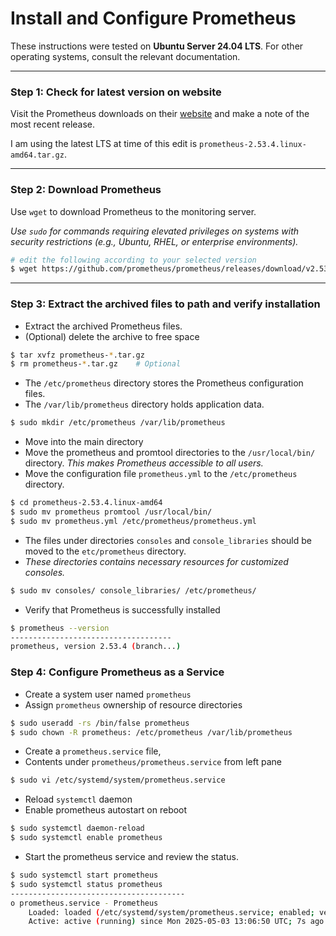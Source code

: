 # Install and Configure Prometheus
These instructions were tested on **Ubuntu Server 24.04 LTS**. For other operating systems, consult the relevant documentation.

---
### Step 1: Check for latest version on website
Visit the Prometheus downloads on their [website](https://prometheus.io/download/) and make a note of the most recent release.

I am using the latest LTS at time of this edit is `prometheus-2.53.4.linux-amd64.tar.gz`.

---
### Step 2: Download Prometheus
Use `wget` to download Prometheus to the monitoring server.

*Use `sudo` for commands requiring elevated privileges on systems with security restrictions (e.g., Ubuntu, RHEL, or enterprise environments).*
```bash
# edit the following according to your selected version
$ wget https://github.com/prometheus/prometheus/releases/download/v2.53.4/prometheus-2.53.4.linux-amd64.tar.gz
```
---
### Step 3: Extract the archived files to path and verify installation
- Extract the archived Prometheus files.
- (Optional) delete the archive to free space
```bash
$ tar xvfz prometheus-*.tar.gz
$ rm prometheus-*.tar.gz    # Optional
```
- The `/etc/prometheus` directory stores the Prometheus configuration files. 
- The `/var/lib/prometheus` directory holds application data.
```bash
$ sudo mkdir /etc/prometheus /var/lib/prometheus
```
- Move into the main directory
- Move the prometheus and promtool directories to the `/usr/local/bin/` directory. *This makes Prometheus accessible to all users.*
- Move the configuration file `prometheus.yml` to the `/etc/prometheus` directory.
```bash
$ cd prometheus-2.53.4.linux-amd64
$ sudo mv prometheus promtool /usr/local/bin/
$ sudo mv prometheus.yml /etc/prometheus/prometheus.yml
```
- The files under directories `consoles` and `console_libraries` should be moved to the `etc/prometheus` directory.
- *These directories contains necessary resources for customized consoles.*
```bash
$ sudo mv consoles/ console_libraries/ /etc/prometheus/
```

- Verify that Prometheus is successfully installed
```bash
$ prometheus --version
------------------------------------
prometheus, version 2.53.4 (branch...)
```

### Step 4: Configure Prometheus as a Service
- Create a system user named `prometheus`
- Assign `prometheus` ownership of resource directories
```bash
$ sudo useradd -rs /bin/false prometheus
$ sudo chown -R prometheus: /etc/prometheus /var/lib/prometheus
```
- Create a `prometheus.service` file, 
- Contents under `prometheus/prometheus.service` from left pane
```bash
$ sudo vi /etc/systemd/system/prometheus.service
```
- Reload `systemctl` daemon
- Enable prometheus autostart on reboot
```bash
$ sudo systemctl daemon-reload
$ sudo systemctl enable prometheus
```
- Start the prometheus service and review the status.
```bash
$ sudo systemctl start prometheus
$ sudo systemctl status prometheus
---------------------------------------
o prometheus.service - Prometheus
    Loaded: loaded (/etc/systemd/system/prometheus.service; enabled; vendor preset: enabled)
    Active: active (running) since Mon 2025-05-03 13:06:50 UTC; 7s ago
```

